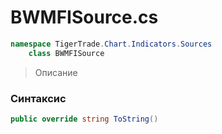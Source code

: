 
# BWMFISource.cs
```csharp
namespace TigerTrade.Chart.Indicators.Sources  
    class BWMFISource
```

> Описание

### Синтаксис
```csharp
public override string ToString()
```
